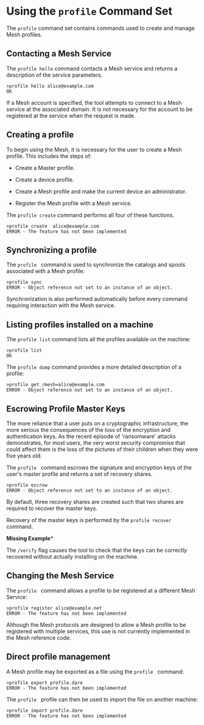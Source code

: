 
# Using the `profile` Command Set

The `profile` command set contains commands used to create and manage
Mesh profiles.


## Contacting a Mesh Service

The `profile hello` command contacts a Mesh service and returns
a description of the service parameters.


````
>profile hello alice@example.com
OK
````

If a Mesh account is specified, the tool attempts to connect to a Mesh service
at the associated domain. It is not necessary for the account to be registered
at the service when the request is made.

## Creating a profile

To begin using the Mesh, it is necessary for the user to create a Mesh profile.
This includes the steps of:

* Create a Master profile.

* Create a device profile.

* Create a Mesh profile and make the current device an administrator.

* Register the Mesh profile with a Mesh service.

The `profile create` command performs all four of these functions.


````
>profile create  alice@example.com
ERROR - The feature has not been implemented
````


## Synchronizing a profile

The `profile ` command is used to synchronize the catalogs and 
spools associated with a Mesh profile:


````
>profile sync
ERROR - Object reference not set to an instance of an object.
````

Synchronization is also performed automatically before every command requiring 
interaction with the Mesh service.

## Listing profiles installed on a machine

The `profile list` command lists all the profiles available on the 
machine:


````
>profile list
OK
````

The `profile dump` command provides a more detailed description of 
a profile:


````
>profile get /mesh=alice@example.com
ERROR - Object reference not set to an instance of an object.
````

## Escrowing Profile Master Keys

The more reliance that a user puts on a cryptographic infrastructure, the more 
serious the consequences of the loss of the encryption and authentication keys.
As the recent episode of 'ransomware' attacks demonstrates, for most users, the
very worst security compromise that could affect them is the loss of the
pictures of their children when they were five years old.

The `profile ` command escrows the signature and encryption keys
of the user's master profile and returns a set of recovery shares. 


````
>profile escrow
ERROR - Object reference not set to an instance of an object.
````

By default, three recovery shares are created such that two shares are required to
recover the master keys.

Recovery of the master keys is performed by the `profile recover`
command.

**Missing Example***

The `/verify` flag causes the tool to check that the keys can be correctly recovered
without actually installing on the machine.

## Changing the Mesh Service

The `profile ` command allows a profile to be registered at a different
Mesh Service:


````
>profile register alice@example.net
ERROR - The feature has not been implemented
````

Although the Mesh protocols are designed to allow a Mesh profile to be registered with
multiple services, this use is not currently implemented in the Mesh reference code.

## Direct profile management

A Mesh profile may be exported as a file using the `profile ` command:


````
>profile export profile.dare
ERROR - The feature has not been implemented
````

The `profile ` profile can then be used to import the file on another 
machine:


````
>profile import profile.dare
ERROR - The feature has not been implemented
````

